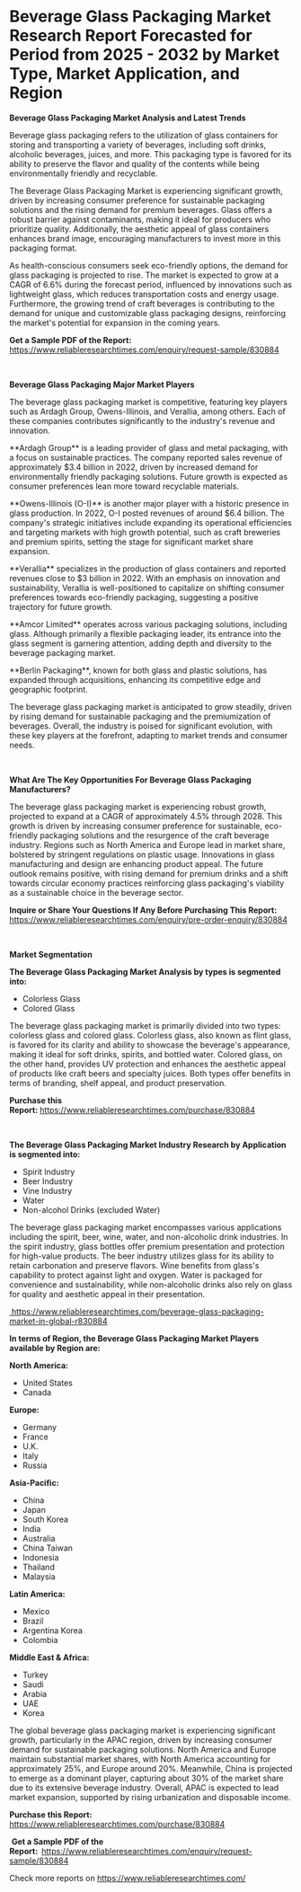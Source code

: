 <p><h1>Beverage Glass Packaging Market Research Report Forecasted for Period from 2025 -  2032 by Market Type, Market Application, and Region</h1></p><p><strong>Beverage Glass Packaging Market Analysis and Latest Trends</strong></p>
<p><p>Beverage glass packaging refers to the utilization of glass containers for storing and transporting a variety of beverages, including soft drinks, alcoholic beverages, juices, and more. This packaging type is favored for its ability to preserve the flavor and quality of the contents while being environmentally friendly and recyclable. </p><p>The Beverage Glass Packaging Market is experiencing significant growth, driven by increasing consumer preference for sustainable packaging solutions and the rising demand for premium beverages. Glass offers a robust barrier against contaminants, making it ideal for producers who prioritize quality. Additionally, the aesthetic appeal of glass containers enhances brand image, encouraging manufacturers to invest more in this packaging format. </p><p>As health-conscious consumers seek eco-friendly options, the demand for glass packaging is projected to rise. The market is expected to grow at a CAGR of 6.6% during the forecast period, influenced by innovations such as lightweight glass, which reduces transportation costs and energy usage. Furthermore, the growing trend of craft beverages is contributing to the demand for unique and customizable glass packaging designs, reinforcing the market's potential for expansion in the coming years.</p></p>
<p><strong>Get a Sample PDF of the Report:&nbsp;</strong> <a href="https://www.reliableresearchtimes.com/enquiry/request-sample/830884?utm_campaign=3363&utm_medium=2&utm_source=Github&utm_content=ia&utm_term=25032025&utm_id=beverage-glass-packaging">https://www.reliableresearchtimes.com/enquiry/request-sample/830884</a></p>
<p>&nbsp;</p>
<p><strong>Beverage Glass Packaging Major Market Players</strong></p>
<p><p>The beverage glass packaging market is competitive, featuring key players such as Ardagh Group, Owens-Illinois, and Verallia, among others. Each of these companies contributes significantly to the industry's revenue and innovation.</p><p>**Ardagh Group** is a leading provider of glass and metal packaging, with a focus on sustainable practices. The company reported sales revenue of approximately $3.4 billion in 2022, driven by increased demand for environmentally friendly packaging solutions. Future growth is expected as consumer preferences lean more toward recyclable materials.</p><p>**Owens-Illinois (O-I)** is another major player with a historic presence in glass production. In 2022, O-I posted revenues of around $6.4 billion. The company's strategic initiatives include expanding its operational efficiencies and targeting markets with high growth potential, such as craft breweries and premium spirits, setting the stage for significant market share expansion.</p><p>**Verallia** specializes in the production of glass containers and reported revenues close to $3 billion in 2022. With an emphasis on innovation and sustainability, Verallia is well-positioned to capitalize on shifting consumer preferences towards eco-friendly packaging, suggesting a positive trajectory for future growth.</p><p>**Amcor Limited** operates across various packaging solutions, including glass. Although primarily a flexible packaging leader, its entrance into the glass segment is garnering attention, adding depth and diversity to the beverage packaging market. </p><p>**Berlin Packaging**, known for both glass and plastic solutions, has expanded through acquisitions, enhancing its competitive edge and geographic footprint.</p><p>The beverage glass packaging market is anticipated to grow steadily, driven by rising demand for sustainable packaging and the premiumization of beverages. Overall, the industry is poised for significant evolution, with these key players at the forefront, adapting to market trends and consumer needs.</p></p>
<p>&nbsp;</p>
<p><strong>What Are The Key Opportunities For Beverage Glass Packaging Manufacturers?</strong></p>
<p><p>The beverage glass packaging market is experiencing robust growth, projected to expand at a CAGR of approximately 4.5% through 2028. This growth is driven by increasing consumer preference for sustainable, eco-friendly packaging solutions and the resurgence of the craft beverage industry. Regions such as North America and Europe lead in market share, bolstered by stringent regulations on plastic usage. Innovations in glass manufacturing and design are enhancing product appeal. The future outlook remains positive, with rising demand for premium drinks and a shift towards circular economy practices reinforcing glass packaging's viability as a sustainable choice in the beverage sector.</p></p>
<p><strong>Inquire or Share Your Questions If Any Before Purchasing This Report:</strong> <a href="https://www.reliableresearchtimes.com/enquiry/pre-order-enquiry/830884?utm_campaign=3363&utm_medium=2&utm_source=Github&utm_content=ia&utm_term=25032025&utm_id=beverage-glass-packaging">https://www.reliableresearchtimes.com/enquiry/pre-order-enquiry/830884</a></p>
<p>&nbsp;</p>
<p><strong>Market Segmentation</strong></p>
<p><strong>The Beverage Glass Packaging Market Analysis by types is segmented into:</strong></p>
<p><ul><li>Colorless Glass</li><li>Colored Glass</li></ul></p>
<p><p>The beverage glass packaging market is primarily divided into two types: colorless glass and colored glass. Colorless glass, also known as flint glass, is favored for its clarity and ability to showcase the beverage's appearance, making it ideal for soft drinks, spirits, and bottled water. Colored glass, on the other hand, provides UV protection and enhances the aesthetic appeal of products like craft beers and specialty juices. Both types offer benefits in terms of branding, shelf appeal, and product preservation.</p></p>
<p><strong>Purchase this Report:&nbsp;</strong><a href="https://www.reliableresearchtimes.com/purchase/830884?utm_campaign=3363&utm_medium=2&utm_source=Github&utm_content=ia&utm_term=25032025&utm_id=beverage-glass-packaging">https://www.reliableresearchtimes.com/purchase/830884</a></p>
<p>&nbsp;</p>
<p><strong>The Beverage Glass Packaging Market Industry Research by Application is segmented into:</strong></p>
<p><ul><li>Spirit Industry</li><li>Beer Industry</li><li>Vine Industry</li><li>Water</li><li>Non-alcohol Drinks (excluded Water)</li></ul></p>
<p><p>The beverage glass packaging market encompasses various applications including the spirit, beer, wine, water, and non-alcoholic drink industries. In the spirit industry, glass bottles offer premium presentation and protection for high-value products. The beer industry utilizes glass for its ability to retain carbonation and preserve flavors. Wine benefits from glass's capability to protect against light and oxygen. Water is packaged for convenience and sustainability, while non-alcoholic drinks also rely on glass for quality and aesthetic appeal in their presentation.</p></p>
<p><a href="https://www.reliableresearchtimes.com/beverage-glass-packaging-market-in-global-r830884?utm_campaign=3363&utm_medium=2&utm_source=Github&utm_content=ia&utm_term=25032025&utm_id=beverage-glass-packaging">&nbsp;https://www.reliableresearchtimes.com/beverage-glass-packaging-market-in-global-r830884</a></p>
<p><strong>In terms of Region, the Beverage Glass Packaging Market Players available by Region are:</strong></p>
<p>
    <p> <strong> North America: </strong>
        <ul>
            <li>United States</li>
            <li>Canada</li>
        </ul>
        </p> 
    <p> <strong> Europe: </strong>
        <ul>
            <li>Germany</li>
            <li>France</li>
            <li>U.K.</li>
            <li>Italy</li>
            <li>Russia</li>
        </ul>
        </p> 
    <p> <strong> Asia-Pacific: </strong>
        <ul>
            <li>China</li>
            <li>Japan</li>
            <li>South Korea</li>
            <li>India</li>
            <li>Australia</li>
            <li>China Taiwan</li>
            <li>Indonesia</li>
            <li>Thailand</li>
            <li>Malaysia</li>
        </ul>
        </p> 
    <p> <strong> Latin America: </strong>
        <ul>
            <li>Mexico</li>
            <li>Brazil</li>
            <li>Argentina Korea</li>
            <li>Colombia</li>
        </ul>
        </p> 
    <p> <strong> Middle East & Africa: </strong>
        <ul>
            <li>Turkey</li>
            <li>Saudi</li>
            <li>Arabia</li>
            <li>UAE</li>
            <li>Korea</li>
        </ul>
    </p>
    </p>
<p><p>The global beverage glass packaging market is experiencing significant growth, particularly in the APAC region, driven by increasing consumer demand for sustainable packaging solutions. North America and Europe maintain substantial market shares, with North America accounting for approximately 25%, and Europe around 20%. Meanwhile, China is projected to emerge as a dominant player, capturing about 30% of the market share due to its extensive beverage industry. Overall, APAC is expected to lead market expansion, supported by rising urbanization and disposable income.</p></p>
<p><strong>Purchase this Report: </strong><a href="https://www.reliableresearchtimes.com/purchase/830884?utm_campaign=3363&utm_medium=2&utm_source=Github&utm_content=ia&utm_term=25032025&utm_id=beverage-glass-packaging">https://www.reliableresearchtimes.com/purchase/830884</a></p>
<p>&nbsp;<strong>Get a Sample PDF of the Report:&nbsp;&nbsp;</strong><a href="https://www.reliableresearchtimes.com/enquiry/request-sample/830884?utm_campaign=3363&utm_medium=2&utm_source=Github&utm_content=ia&utm_term=25032025&utm_id=beverage-glass-packaging">https://www.reliableresearchtimes.com/enquiry/request-sample/830884</a></p>
<p><strong></strong></p>
<p>Check more reports on <a href="https://www.reliableresearchtimes.com/?utm_campaign=3363&utm_medium=2&utm_source=Github&utm_content=ia&utm_term=25032025&utm_id=beverage-glass-packaging">https://www.reliableresearchtimes.com/</a></p>